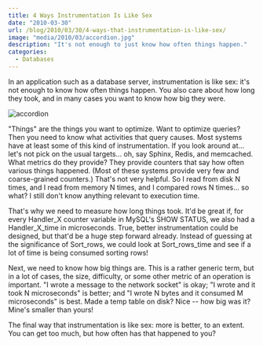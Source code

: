 ```yaml
---
title: 4 Ways Instrumentation Is Like Sex
date: "2010-03-30"
url: /blog/2010/03/30/4-ways-that-instrumentation-is-like-sex/
image: "media/2010/03/accordion.jpg"
description: "It's not enough to just know how often things happen."
categories:
  - Databases
---
```


In an application such as a database server, instrumentation is like sex: it's not enough to know how often things happen. You also care about how long they took, and in many cases you want to know how big they were.

![accordion](/media/2010/03/accordion.jpg)

"Things" are the things you want to optimize. Want to optimize queries? Then you need to know what activities that query causes. Most systems have at least some of this kind of instrumentation. If you look around at... let's not pick on the usual targets... oh, say Sphinx, Redis, and memcached. What metrics do they provide? They provide counters that say how often various things happened. (Most of these systems provide very few and coarse-grained counters.) That's not very helpful. So I read from disk N times, and I read from memory N times, and I compared rows N times... so what? I still don't know anything relevant to execution time.

That's why we need to measure how long things took. It'd be great if, for every Handler\_X counter variable in MySQL's SHOW STATUS, we also had a Handler\_X\_time in microseconds. True, better instrumentation could be designed, but that'd be a huge step forward already. Instead of guessing at the significance of Sort\_rows, we could look at Sort\_rows\_time and see if a lot of time is being consumed sorting rows!

Next, we need to know how big things are. This is a rather generic term, but in a lot of cases, the size, difficulty, or some other metric of an operation is important. "I wrote a message to the network socket" is okay; "I wrote and it took N microseconds" is better; and "I wrote N bytes and it consumed M microseconds" is best. Made a temp table on disk? Nice -- how big was it? Mine's smaller than yours!

The final way that instrumentation is like sex: more is better, to an extent. You can get too much, but how often has that happened to you?
